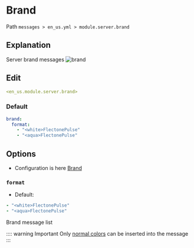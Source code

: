 # Brand
Path `messages > en_us.yml > module.server.brand`

## Explanation
Server brand messages
![brand](/brand.png)

## Edit
```yaml
<en_us.module.server.brand>
```

### Default
```yaml
brand:
  format:
    - "<white>FlectonePulse"
    - "<aqua>FlectonePulse"
```

## Options

- Configuration is here [Brand](/en/config/module/server/brand/)

### `format`
- Default:
```yaml
- "<white>FlectonePulse"
- "<aqua>FlectonePulse"
```

Brand message list

:::: warning Important
Only [normal colors](#available-colors) can be inserted into the message
:::

<!--@include: @/en/parts/color.md-->

